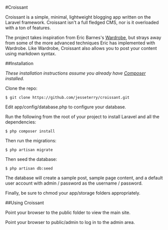 #Croissant

Croissant is a simple, minimal, lightweight blogging app written on the Laravel 
framework. Croissant isn't a full fledged CMS, nor is it overloaded with a ton
of features.

The project takes inspiration from Eric Barnes's [Wardrobe](https://github.com/ericbarnes/wardrobe),
but strays away from some of the more advanced techniques Eric has implemented
with Wardrobe. Like Wardrobe, Croissant also allows you to post your content 
using markdown syntax.

##Installation

*These installation instructions assume you already have [Composer](http://getcomposer.org/) 
installed.*

Clone the repo:

    $ git clone https://github.com/jesseterry/croissant.git

Edit app/config/database.php to configure your database.

Run the following from the root of your project to install Laravel and all the 
dependencies:

    $ php composer install

Then run the migrations:

    $ php artisan migrate

Then seed the database:

    $ php artisan db:seed

The database will create a sample post, sample page content, and a default user
account with admin / password as the username / password.

Finally, be sure to chmod your app/storage folders appropriately.

##Using Croissant

Point your browser to the public folder to view the main site.

Point your browser to public/admin to log in to the admin area.
